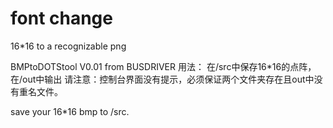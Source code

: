 # font change
 16*16 to a recognizable png
 
BMPtoDOTStool V0.01 from BUSDRIVER
用法：
在/src中保存16*16的点阵，在/out中输出
请注意：控制台界面没有提示，必须保证两个文件夹存在且out中没有重名文件。

save your 16*16 bmp to /src.
